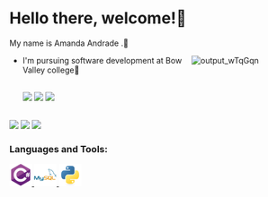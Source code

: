 # Hello there, welcome!👋
My name is Amanda Andrade .🍁<div><img align="right" alt="output_wTqGqn" src="https://media.discordapp.net/attachments/447932135916044289/947582723105648660/output_wTqGqn.gif" width=180></div>
- I'm pursuing software development at Bow Valley college🌱
  <br><br>

    <a href = "mailto:amanda.dn.andrade@gmail.com"> <img src="https://img.shields.io/badge/-Gmail-%23333?style=for-the-badge&logo=gmail&logoColor=white" target="_blank"></a>
    <a href="https://steamcommunity.com/profiles/76561198043497005/"> <img src="https://img.shields.io/badge/Steam-000000?style=for-the-badge&logo=steam&logoColor=white"></a>
    <a href="https://www.linkedin.com/in/amanda-andrade-a7b3258b/" target="_blank"> <img src="https://img.shields.io/badge/-LinkedIn-%230077B5?style=for-the-badge&logo=linkedin&logoColor=white" target="_blank"></a>
    <br><br>

<div>
  <img src="https://cdn.jsdelivr.net/gh/devicons/devicon/icons/html5/html5-original.svg" width=45> 
  <img src="https://cdn.jsdelivr.net/gh/devicons/devicon/icons/css3/css3-original.svg" width=45>
  <img src="https://cdn.jsdelivr.net/gh/devicons/devicon/icons/python/python-original.svg" width=45>
</div>

<h3 align="left">Languages and Tools:</h3>
<p align="left"> <a href="https://www.w3schools.com/cs/" target="_blank" rel="noreferrer"> <img src="https://raw.githubusercontent.com/devicons/devicon/master/icons/csharp/csharp-original.svg" alt="csharp" width="40" height="40"/> </a> <a href="https://www.mysql.com/" target="_blank" rel="noreferrer"> <img src="https://raw.githubusercontent.com/devicons/devicon/master/icons/mysql/mysql-original-wordmark.svg" alt="mysql" width="40" height="40"/> </a> <a href="https://www.python.org" target="_blank" rel="noreferrer"> <img src="https://raw.githubusercontent.com/devicons/devicon/master/icons/python/python-original.svg" alt="python" width="40" height="40"/> </a> </p>

